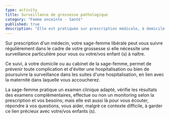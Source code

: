```yaml
---
type: activity
title: Surveillance de grossesse pathologique
category: "Femme enceinte - Santé"
published: true
description: "Elle est pratiquée sur prescription médicale, à domicile si besoin, avec ou sans monitorage du bébé..."
---
```



Sur prescription d'un médecin, votre sage-femme libérale peut vous suivre régulièrement dans le cadre de votre grossesse si elle nécessite une surveillance particulière pour vous ou votre/vos enfant (s) à naître.

Ce suivi, à votre domicile ou au cabinet de la sage-femme, permet de prévenir toute complication et d'éviter une hospitalisation ou bien de poursuivre la surveillance dans les suites d'une hospitalisation, en lien avec la maternité dans laquelle vous accoucherez. 

La sage-femme pratique un examen clinique adapté, vérifie les résultats des examens  complémentaires, effectue ou non un monitoring selon la prescription et vos besoins; mais elle est aussi là pour vous écouter, répondre à vos questions, vous aider, malgré ce contexte difficile, à garder ce lien précieux avec votre/vos enfants (s).
